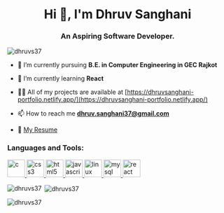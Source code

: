 <h1 align="center">Hi 👋, I'm Dhruv Sanghani</h1>
<h3 align="center">An Aspiring Software Developer.</h3>

<p align="left"> <img src="https://komarev.com/ghpvc/?username=dhruvs37&label=Profile%20views&color=0e75b6&style=flat" alt="dhruvs37" /> </p>

- 🔭 I’m currently pursuing **B.E. in Computer Engineering in GEC Rajkot**

- 🌱 I’m currently learning **React**

- 👨‍💻 All of my projects are available at [https://dhruvsanghani-portfolio.netlify.app/](https://dhruvsanghani-portfolio.netlify.app/)

- 📫 How to reach me **dhruv.sanghani37@gmail.com**

- 📄 <a href="https://drive.google.com/file/d/1FcdoRhFihNvLhF5_4pGKLJMFTFVTZUBz/view" target="_blank">My Resume</a>


<h3 align="left">Languages and Tools:</h3>
<p align="left"> 
<a href="https://www.cprogramming.com/" target="_blank" rel="noreferrer"> <img src="https://www.clipartmax.com/png/small/351-3515666_c-language-global-or-external-variables-with-examples-c-programming-logo.png" alt="c" width="40" height="40"/> </a> 
<a href="https://www.w3schools.com/css/" target="_blank" rel="noreferrer"> <img src="https://cdn-icons-png.flaticon.com/512/5968/5968242.png" alt="css3" width="40" height="40"/> </a> 
<a href="https://www.w3.org/html/" target="_blank" rel="noreferrer"> <img src="https://cdn-icons-png.flaticon.com/512/1216/1216733.png" alt="html5" width="40" height="40"/> </a> 
<a href="https://developer.mozilla.org/en-US/docs/Web/JavaScript" target="_blank" rel="noreferrer"> <img src="https://cdn.worldvectorlogo.com/logos/javascript-1.svg" alt="javascript" width="40" height="40"/> </a> 
<a href="https://www.linux.org/" target="_blank" rel="noreferrer"> <img src="https://upload.wikimedia.org/wikipedia/commons/thumb/f/f1/Icons8_flat_linux.svg/1024px-Icons8_flat_linux.svg.png" alt="linux" width="40" height="40"/> </a> 
<a href="https://www.mysql.com/" target="_blank" rel="noreferrer"> <img src="https://www.vectorlogo.zone/logos/mysql/mysql-official.svg" alt="mysql" width="40" height="40"/> </a> 
<a href="https://reactjs.org/" target="_blank" rel="noreferrer"> <img src="https://upload.wikimedia.org/wikipedia/commons/thumb/a/a7/React-icon.svg/2300px-React-icon.svg.png" alt="react" width="40" height="40"/> </a> 
</p>

<p><img align="left" src="https://github-readme-stats.vercel.app/api/top-langs?username=dhruvs37&show_icons=true&locale=en&layout=compact" alt="dhruvs37" /></p>

<p>&nbsp;<img align="center" src="https://github-readme-stats.vercel.app/api?username=dhruvs37&show_icons=true&locale=en" alt="dhruvs37" /></p>

<p><img align="center" src="https://github-readme-streak-stats.herokuapp.com/?user=dhruvs37&" alt="dhruvs37" /></p>
